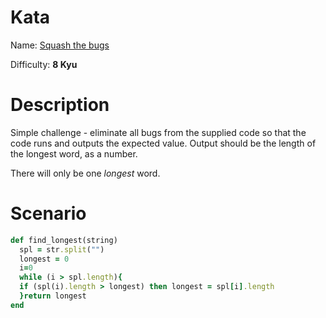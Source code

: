 # Kata
Name: [Squash the bugs](https://www.codewars.com/kata/squash-the-bugs)

Difficulty: **8 Kyu**

# Description
Simple challenge - eliminate all bugs from the supplied code so that the code runs and outputs the expected value. Output should be the length of the longest word, as a number.

There will only be one *longest* word.


# Scenario
```ruby
def find_longest(string)
  spl = str.split("")
  longest = 0
  i=0
  while (i > spl.length){
  if (spl(i).length > longest) then longest = spl[i].length
  }return longest
end
```